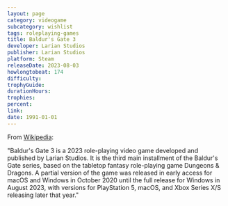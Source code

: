 ```yaml
---
layout: page
category: videogame
subcategory: wishlist
tags: roleplaying-games
title: Baldur's Gate 3
developer: Larian Studios
publisher: Larian Studios
platform: Steam
releaseDate: 2023-08-03
howlongtobeat: 174
difficulty:
trophyGuide:
durationHours:
trophies:
percent:
link:
date: 1991-01-01
---
```


From [Wikipedia](https://en.wikipedia.org/wiki/Baldur%27s_Gate_3):

"Baldur's Gate 3 is a 2023 role-playing video game developed and published by Larian Studios. It is the third main installment of the Baldur's Gate series, based on the tabletop fantasy role-playing game Dungeons & Dragons. A partial version of the game was released in early access for macOS and Windows in October 2020 until the full release for Windows in August 2023, with versions for PlayStation 5, macOS, and Xbox Series X/S releasing later that year."
